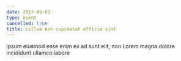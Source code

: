 ```yaml
---
date: 2017-06-03
type: event
cancelled: true
title: cillum non cupidatat officia sint
---
```

ipsum eiusmod esse enim ex ad sunt elit, non Lorem magna dolore incididunt ullamco labore